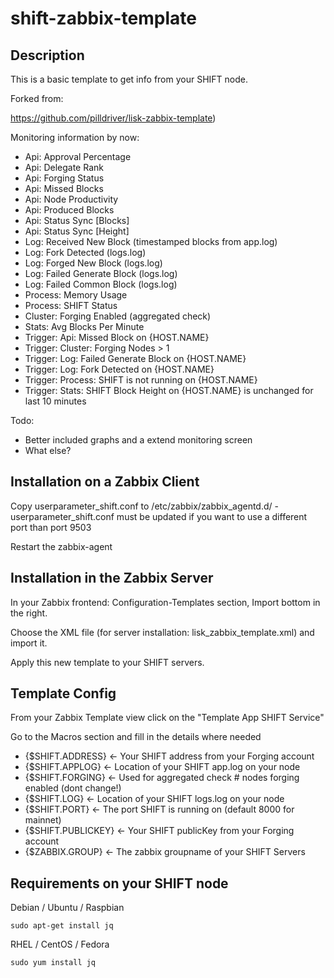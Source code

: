 shift-zabbix-template
=====================

Description
-----------

This is a basic template to get info from your SHIFT node.

Forked from: 

https://github.com/pilldriver/lisk-zabbix-template)

Monitoring information by now:

* Api: Approval Percentage
* Api: Delegate Rank
* Api: Forging Status
* Api: Missed Blocks
* Api: Node Productivity
* Api: Produced Blocks
* Api: Status Sync [Blocks]
* Api: Status Sync [Height]
* Log: Received New Block (timestamped blocks from app.log)
* Log: Fork Detected (logs.log)
* Log: Forged New Block (logs.log)
* Log: Failed Generate Block (logs.log)
* Log: Failed Common Block (logs.log)
* Process: Memory Usage
* Process: SHIFT Status
* Cluster: Forging Enabled (aggregated check)
* Stats: Avg Blocks Per Minute
* Trigger: Api: Missed Block on {HOST.NAME}
* Trigger: Cluster: Forging Nodes > 1
* Trigger: Log: Failed Generate Block on {HOST.NAME}
* Trigger: Log: Fork Detected on {HOST.NAME}
* Trigger: Process: SHIFT is not running on {HOST.NAME}
* Trigger: Stats: SHIFT Block Height on {HOST.NAME} is unchanged for last 10 minutes

Todo:
* Better included graphs and a extend monitoring screen
* What else?

Installation on a Zabbix Client
-------------------------------

Copy userparameter_shift.conf to /etc/zabbix/zabbix_agentd.d/ - userparameter_shift.conf must
be updated if you want to use a different port than port 9503

Restart the zabbix-agent

Installation in the Zabbix Server
---------------------------------

In your Zabbix frontend: Configuration-Templates section, Import bottom in the right.

Choose the XML file (for server installation: lisk_zabbix_template.xml) and import it.

Apply this new template to your SHIFT servers. 


Template Config
---------------

From your Zabbix Template view click on the "Template App SHIFT Service"

Go to the Macros section and fill in the details where needed

* {$SHIFT.ADDRESS} <- Your SHIFT address from your Forging account
* {$SHIFT.APPLOG} <- Location of your SHIFT app.log on your node
* {$SHIFT.FORGING} <- Used for aggregated check # nodes forging enabled (dont change!)
* {$SHIFT.LOG} <- Location of your SHIFT logs.log on your node
* {$SHIFT.PORT} <- The port SHIFT is running on (default 8000 for mainnet)
* {$SHIFT.PUBLICKEY} <- Your SHIFT publicKey from your Forging account
* {$ZABBIX.GROUP} <- The zabbix groupname of your SHIFT Servers


Requirements on your SHIFT node
------------------------------

Debian / Ubuntu / Raspbian
```
sudo apt-get install jq
```

RHEL / CentOS / Fedora
```
sudo yum install jq
```